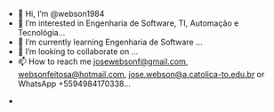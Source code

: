 - 👋 Hi, I’m @webson1984
- 👀 I’m interested in Engenharia de Software, TI, Automação e Tecnológia...
- 🌱 I’m currently learning Engenharia de Software   ...
- 💞️ I’m looking to collaborate on ...
- 📫 How to reach me josewebsonf@gmail.com, websonfeitosa@hotmail.com, jose.webson@a.catolica-to.edu.br or WhatsApp +5594984170338...

<!---
webson1984/webson1984 is a ✨ special ✨ repository because its `README.md` (this file) appears on your GitHub profile.
You can click the Preview link to take a look at your changes.
--->
-
